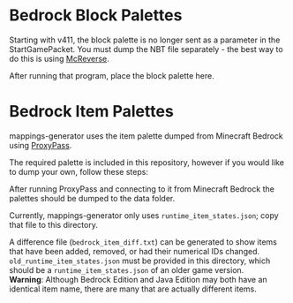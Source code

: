 # Bedrock Block Palettes

Starting with v411, the block palette is no longer sent as a parameter in the StartGamePacket. You must dump the
NBT file separately - the best way to do this is using [McReverse](https://github.com/bundabrg/McReverse).

After running that program, place the block palette here.

# Bedrock Item Palettes

mappings-generator uses the item palette dumped from Minecraft Bedrock using [ProxyPass](https://github.com/NukkitX/ProxyPass).

The required palette is included in this repository, however if you would like to dump your own, follow these steps:

After running ProxyPass and connecting to it from Minecraft Bedrock the palettes should be dumped to the data folder. 

Currently, mappings-generator only uses `runtime_item_states.json`; copy that file to this directory.

A difference file (`bedrock_item_diff.txt`) can be generated to show items that have been added, removed, or had their numerical IDs changed. 
`old_runtime_item_states.json` must be provided in this directory, which should be a `runtime_item_states.json` of an older game version.  
**Warning**: Although Bedrock Edition and Java Edition may both have an identical item name, there are many that are actually different items.